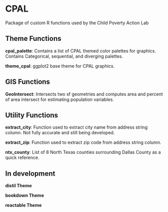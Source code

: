# CPAL
Package of custom R functions used by the Child Poverty Action Lab

## Theme Functions

__cpal_palette__: Contains a list of CPAL themed color palettes for graphics. Contains Categorical, sequential, and diverging palettes.

__theme_cpal__: ggplot2 base theme for CPAL graphics.

## GIS Functions

__GeoIntersect__: Intersects two sf geometries and computes area and percent of area intersect for estimating population variables.

## Utility Functions

__extract_city__: Function used to extract city name from address string column. Not fully accurate and still being developed.

__extract_zip__: Function used to extract zip code from address string column.

__ntx_county__: List of 8 North Texas counties surrounding Dallas County as a quick reference.

## In development

__distil Theme__

__bookdown Theme__

__reactable Theme__
